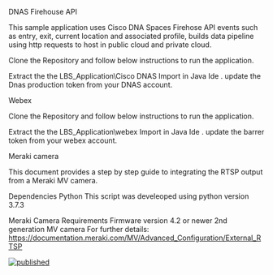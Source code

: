 DNAS Firehouse API 

This sample application uses Cisco DNA Spaces Firehose API events such as entry, exit, current location and associated profile, builds data pipeline using  http requests to host in public cloud and private cloud.


Clone the Repository and follow below instructions to run the application.

Extract the  the LBS_Application\Cisco DNAS
Import in Java Ide .
update the Dnas production token from your DNAS account.


Webex 


Clone the Repository and follow below instructions to run the application.

Extract the  the LBS_Application\webex 
Import in Java Ide .
update the barrer token from your webex account.

Meraki camera

This document provides a step by step guide to integrating the RTSP output from a Meraki MV camera.

Dependencies
Python
This script was develeoped using python version 3.7.3  

Meraki Camera Requirements
Firmware version 4.2 or newer 2nd generation MV camera For further details: https://documentation.meraki.com/MV/Advanced_Configuration/External_RTSP




[![published](https://static.production.devnetcloud.com/codeexchange/assets/images/devnet-published.svg)](https://developer.cisco.com/codeexchange/github/repo/KKChowdary/LBS_Application)
